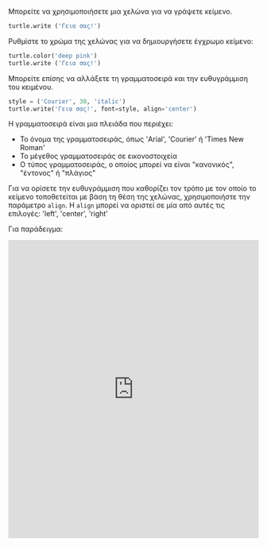 Μπορείτε να χρησιμοποιήσετε μια χελώνα για να γράψετε κείμενο.

```python
turtle.write ('Γεια σας!')
```

Ρυθμίστε το χρώμα της χελώνας για να δημιουργήσετε έγχρωμο κείμενο:

```python
turtle.color('deep pink')
turtle.write ('Γεια σας!')
```

Μπορείτε επίσης να αλλάξετε τη γραμματοσειρά και την ευθυγράμμιση του κειμένου.

```python
style = ('Courier', 30, 'italic')
turtle.write('Γεια σας!', font=style, align='center')
```

Η γραμματοσειρά είναι μια πλειάδα που περιέχει:

+ Το όνομα της γραμματοσειράς, όπως 'Arial', 'Courier' ή 'Times New Roman'
+ Το μέγεθος γραμματοσειράς σε εικονοστοιχεία
+ Ο τύπος γραμματοσειράς, ο οποίος μπορεί να είναι "κανονικός", "έντονος" ή "πλάγιος"

Για να ορίσετε την ευθυγράμμιση που καθορίζει τον τρόπο με τον οποίο το κείμενο τοποθετείται με βάση τη θέση της χελώνας, χρησιμοποιήστε την παράμετρο `align`. Η `align` μπορεί να οριστεί σε μία από αυτές τις επιλογές: 'left', 'center', 'right'

Για παράδειγμα: 
<iframe src="https://trinket.io/embed/python/98ec3c1f6b?start=result" width="100%" height="600" frameborder="0" marginwidth="0" marginheight="0"></iframe>

